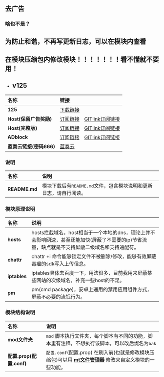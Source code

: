 ## 去广告
### 啥也不是？
## 为防止和谐，不再写更新日志，可以在模块内查看

## 在模块压缩包内修改模块！！！！！！！看不懂就不要用！

- ## v125
| **名称** | **链接** |  |
| :-- | :-- | :-- |
| **125** | [下载链接](https://github.com/lingeringsound/10007/blob/main/module/ads125.zip) |
| **Host(保留广告奖励)** | [订阅链接](https://raw.githubusercontent.com/lingeringsound/10007/main/reward) | [GITlink订阅链接](https://code.gitlink.org.cn/api/v1/repos/keytoolazy/10007/raw/reward) |
| **Host(完整版)** | [订阅链接](https://raw.githubusercontent.com/lingeringsound/10007/main/all) | [GITlink订阅链接](https://code.gitlink.org.cn/api/v1/repos/keytoolazy/10007/raw/all) |
| **ADblock** | [订阅链接](https://raw.githubusercontent.com/lingeringsound/10007/main/adb.txt) | [GITlink订阅链接](https://code.gitlink.org.cn/api/v1/repos/keytoolazy/10007/raw/adb.txt)|
| **蓝奏云链接(密码666)** | [蓝奏云](https://keytoolazy.lanzouw.com/b03j67j0f) |


### 说明
| **名称** | **说明** |
| :-- | :-- |
| **README.md** | 模块下载后有`README.md`文件，包含模块说明和更新日志，请自行阅读。|

### 模块原理说明
| **名称** | **说明** |
| :-- | :-- |
| **hosts** | hosts拦截域名，host相当于一个本地的dns，理论上并不会影响网速，甚至还能加快(屏蔽了不需要的ip)节省流量，缺点就是不支持屏蔽二级域名和支持通配符。|
| **chattr** | chattr +i 命令能够锁定文件不被删除/修改，能够有效屏蔽毒瘤的sdk写入上传信息。|
| **iptables**| iptables具体去百度一下，用法很多，目前我用来屏蔽某些网站的次级域名，补充一些host的不足。|
| **pm** | pm(cmd package)，安卓上通用的禁用应用组件方式，屏蔽不必要的流氓行为。|

### 模块结构说明
| **名称** | **说明** |
| :-- | :-- |
| **mod文件夹** | `mod` 脚本执行文件夹，每个脚本有不同的功能，脚本里有注释，不想执行该脚本，可以改后缀名为`bak` |
| **配置.prop(配置.conf)** | `配置.conf`(配置.prop) 在刷入前(也就是修改模块压缩包)可以用 **[mt文件管理器](https://binmt.lanzoui.com/b01bivkzc)** 修改来自定义模块的一些功能。|


 

